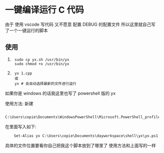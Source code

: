 # 一键编译运行 C 代码

由于 使用  vscode 写代码 又不愿意 配置 DEBUG 的配置文件 所以这里就自己写了一个一键运行的脚本

## 使用

1. 
        sudo cp yx.sh /usr/bin/yx
        sudo chmod +x /usr/bin/yx
2.
        yx 1.cpp
        或
        yx # 会自动选择最新的文件进行运行

如果你是 windows 的话我这里也写了 powershell 版的 yx

使用方法:
新建
  
      C:\Users\copie\Documents\WindowsPowerShell\Microsoft.PowerShell_profile.ps1

在里面写入如下:

        Set-Alias yx C:\Users\copie\Documents\dayworkspace\shell\yx\yx.ps1

具体的文件位置要看你自己把我这个脚本放到了哪里了
使用方法和上面写的一样
